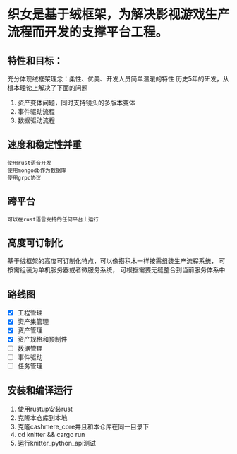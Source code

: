 # 织女是基于绒框架，为解决影视游戏生产流程而开发的支撑平台工程。

## 特性和目标：
  
  充分体现绒框架理念：柔性、优美、开发人员简单温暖的特性
  历史5年的研发，从根本理论上解决了下面的问题

  1. 资产变体问题，同时支持镜头的多版本变体
  2. 事件驱动流程
  3. 数据驱动流程

## 速度和稳定性并重

    使用rust语音开发
    使用mongodb作为数据库
    使用grpc协议

## 跨平台

    可以在rust语言支持的任何平台上运行

## 高度可订制化

  基于绒框架的高度可订制化特点，可以像搭积木一样按需组装生产流程系统，
  可按需组装为单机服务器或者微服务系统，
  可根据需要无缝整合到当前服务体系中

## 路线图

  - [x] 工程管理
  - [x] 资产集管理
  - [x] 资产管理
  - [x] 资产规格和预制件
  - [ ] 数据管理
  - [ ] 事件驱动
  - [ ] 任务管理

## 安装和编译运行

  1. 使用rustup安装rust
  2. 克隆本仓库到本地
  3. 克隆cashmere_core并且和本仓库在同一目录下
  4. cd knitter && cargo run
  5. 运行knitter_python_api测试